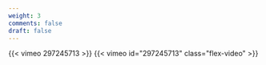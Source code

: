 ```yaml
---
weight: 3
comments: false
draft: false
---
```


{{< vimeo 297245713 >}}
{{< vimeo id="297245713" class="flex-video" >}}